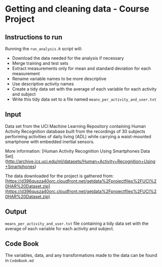 # Getting and cleaning data - Course Project

## Instructions to run
Running the `run_analysis.R` script will:

- Download the data needed for the analysis if necessary
- Merge training and test sets
- Extract measurements only for mean and standard deviation for each measurement
- Rename variable names to be more descriptive
- Use descriptive activity names
- Create a tidy data set with the average of each variable for each activity and subject
- Write this tidy data set to a file named `means_per_activity_and_user.txt`

## Input
Data set from the UCI Machine Learning Repository containing Human Activity Recognition database built from the recordings of 30 subjects performing activities of daily living (ADL) while carrying a waist-mounted smartphone with embedded inertial sensors.

More information: [Human Activity Recognition Using Smartphones Data Set] (http://archive.ics.uci.edu/ml/datasets/Human+Activity+Recognition+Using+Smartphones)

The data downloaded for the project is gathered from: [https://d396qusza40orc.cloudfront.net/getdata%2Fprojectfiles%2FUCI%20HAR%20Dataset.zip](https://d396qusza40orc.cloudfront.net/getdata%2Fprojectfiles%2FUCI%20HAR%20Dataset.zip)

## Output
`means_per_activity_and_user.txt` file containing a tidy data set with the average of each variable for each activity and subject.

## Code Book
The variables, data, and any transformations made to the data can be found in `CodeBook.md`